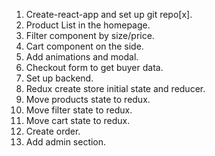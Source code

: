 1. Create-react-app and set up git repo[x].
2. Product List in the homepage.
3. Filter component by size/price.
4. Cart component on the side. 
5. Add animations and modal.
6. Checkout form to get buyer data.
7. Set up backend.
8. Redux create store initial state and reducer.
9. Move products state to redux.
10. Move filter state to redux.
11. Move cart state to redux.
12. Create order.
13. Add admin section.